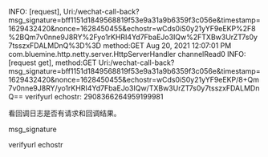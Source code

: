 INFO: [request], Uri:/wechat-call-back?msg_signature=bff1151d1849568819f53e9a31a9b6359f3c056e&timestamp=1629432420&nonce=1628450455&echostr=wCds0iS0y21yYF9eEKP%2F8%2BQm7v0nne9J8RY%2Fyo1rKHRI4Yd7FbaEJo3IQw%2FTXBw3UrZT7s0y7tsszxFDALMDnQ%3D%3D method:GET
Aug 20, 2021 12:07:01 PM com.bluemine.http.netty.server.HttpServerHandler channelRead0
INFO: [request get], method:GET  Uri:/wechat-call-back?msg_signature=bff1151d1849568819f53e9a31a9b6359f3c056e&timestamp=1629432420&nonce=1628450455&echostr=wCds0iS0y21yYF9eEKP/8+Qm7v0nne9J8RY/yo1rKHRI4Yd7FbaEJo3IQw/TXBw3UrZT7s0y7tsszxFDALMDnQ==
verifyurl echostr: 2908366264959199981



看回调日志是否有请求和回调结果。

msg_signature


verifyurl echostr
